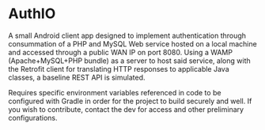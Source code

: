 # AuthIO
A small Android client app designed to implement authentication through consummation of a PHP and MySQL Web service hosted on a local machine and accessed through a public WAN IP on port 8080. Using a WAMP (Apache+MySQL+PHP bundle) as a server to host said service, along with the Retrofit client for translating HTTP responses to applicable Java classes, a baseline REST API is simulated.

Requires specific environment variables referenced in code to be configured with Gradle in order for the project to build securely and well. If you wish to contribute, contact the dev for access and other preliminary configurations.